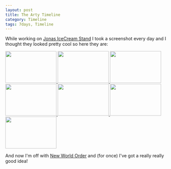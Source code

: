 ```yaml
---
layout: post
title: The Arty Timeline
category: Timeline
tags: 7days, Timeline
---
```


While working on [Jonas IceCream Stand](/blog/2009/12/01/postmortem_jonas_icecream_stand) I took a screenshot every day and I thought they looked pretty cool so here they are:

<a href="/media/images/art/day1.png">
<img src="/media/images/art/day1.png" height="100" width="160" />
</a>
<a href="/media/images/art/day2.png">
<img src="/media/images/art/day2.png" height="100" width="160" />
</a>
<a href="/media/images/art/day3.png">
<img src="/media/images/art/day3.png" height="100" width="160" />
</a>
<a href="/media/images/art/day4.png">
<img src="/media/images/art/day4.png" height="100" width="160" />
</a>
<a href="/media/images/art/day5.png">
<img src="/media/images/art/day5.png" height="100" width="160" />
</a>
<a href="/media/images/art/day6.png">
<img src="/media/images/art/day6.png" height="100" width="160" />
</a>
<a href="/media/images/art/day7.png">
<img src="/media/images/art/day7.png" height="100" width="160" />
</a>

And now I'm off with [New World Order](/blog/2009/12/04/december_theme_new_world_order) and (for once) I've got a really really good idea!

